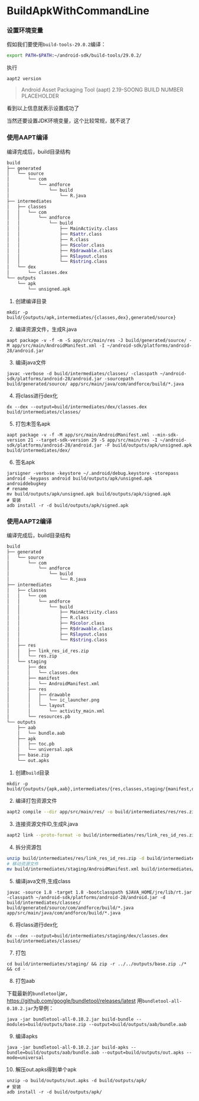 # BuildApkWithCommandLine

### 设置环境变量
假如我们要使用`build-tools-29.0.2`编译：
```bash
export PATH=$PATH:~/android-sdk/build-tools/29.0.2/
```
执行
```shell
aapt2 version
```
>Android Asset Packaging Tool (aapt) 2.19-SOONG BUILD NUMBER PLACEHOLDER

看到以上信息就表示设置成功了

当然还要设置JDK环境变量，这个比较常规，就不说了

### 使用AAPT编译

编译完成后，build目录结构

```bash
build
├── generated
│   └── source
│       └── com
│           └── andforce
│               └── build
│                   └── R.java
├── intermediates
│   ├── classes
│   │   └── com
│   │       └── andforce
│   │           └── build
│   │               ├── MainActivity.class
│   │               ├── R$attr.class
│   │               ├── R.class
│   │               ├── R$color.class
│   │               ├── R$drawable.class
│   │               ├── R$layout.class
│   │               └── R$string.class
│   └── dex
│       └── classes.dex
└── outputs
    └── apk
        └── unsigned.apk
```



1. 创建编译目录

```
mkdir -p build/{outputs/apk,intermediates/{classes,dex},generated/source}
```
2. 编译资源文件，生成R.java
```shell
aapt package -v -f -m -S app/src/main/res -J build/generated/source/ -M app/src/main/AndroidManifest.xml -I ~/android-sdk/platforms/android-28/android.jar
```
3. 编译java文件
```shell
javac -verbose -d build/intermediates/classes/ -classpath ~/android-sdk/platforms/android-28/android.jar -sourcepath build/generated/source/ app/src/main/java/com/andforce/build/*.java
```
4. 将class进行dex化
```shell
dx --dex --output=build/intermediates/dex/classes.dex build/intermediates/classes/
```
5. 打包未签名apk
```shell
aapt package -v -f -M app/src/main/AndroidManifest.xml --min-sdk-version 21 --target-sdk-version 29 -S app/src/main/res -I ~/android-sdk/platforms/android-28/android.jar -F build/outputs/apk/unsigned.apk build/intermediates/dex/
```
6. 签名apk
```shell
jarsigner -verbose -keystore ~/.android/debug.keystore -storepass android -keypass android build/outputs/apk/unsigned.apk androiddebugkey
# rename
mv build/outputs/apk/unsigned.apk build/outputs/apk/signed.apk
# 安装
adb install -r -d build/outputs/apk/signed.apk
```

### 使用AAPT2编译

编译完成后，build目录结构

```bash
build
├── generated
│   └── source
│       └── com
│           └── andforce
│               └── build
│                   └── R.java
├── intermediates
│   ├── classes
│   │   └── com
│   │       └── andforce
│   │           └── build
│   │               ├── MainActivity.class
│   │               ├── R.class
│   │               ├── R$color.class
│   │               ├── R$drawable.class
│   │               ├── R$layout.class
│   │               └── R$string.class
│   ├── res
│   │   ├── link_res_id_res.zip
│   │   └── res.zip
│   └── staging
│       ├── dex
│       │   └── classes.dex
│       ├── manifest
│       │   └── AndroidManifest.xml
│       ├── res
│       │   ├── drawable
│       │   │   └── ic_launcher.png
│       │   └── layout
│       │       └── activity_main.xml
│       └── resources.pb
└── outputs
    ├── aab
    │   └── bundle.aab
    ├── apk
    │   ├── toc.pb
    │   └── universal.apk
    ├── base.zip
    └── out.apks
```



1. 创建`build`目录
```shell
mkdir -p build/{outputs/{apk,aab},intermediates/{res,classes,staging/{manifest,dex}},generated/source}
```

2. 编译打包资源文件
```bash
aapt2 compile --dir app/src/main/res/ -o build/intermediates/res/res.zip
```

3. 连接资源文件ID,生成R.java
```bash
aapt2 link --proto-format -o build/intermediates/res/link_res_id_res.zip -I ~/android-sdk/platforms/android-28/android.jar build/intermediates/res/res.zip --manifest app/src/main/AndroidManifest.xml --min-sdk-version 21 --target-sdk-version 29 --auto-add-overlay --java build/generated/source
```
4. 拆分资源包
```bash
unzip build/intermediates/res/link_res_id_res.zip -d build/intermediates/staging/
# 移动资源文件
mv build/intermediates/staging/AndroidManifest.xml build/intermediates/staging/manifest/
```
5. 编译java文件,生成class
```shell
javac -source 1.8 -target 1.8 -bootclasspath $JAVA_HOME/jre/lib/rt.jar -classpath ~/android-sdk/platforms/android-28/android.jar -d build/intermediates/classes/ build/generated/source/com/andforce/build/*.java app/src/main/java/com/andforce/build/*.java
```
6. 将class进行dex化
```shell
dx --dex --output=build/intermediates/staging/dex/classes.dex build/intermediates/classes/
```

7. 打包

```shell
cd build/intermediates/staging/ && zip -r ../../outputs/base.zip ./* && cd -
```

8. 打包aab

下载最新的`bundletool`jar， https://github.com/google/bundletool/releases/latest
用`bundletool-all-0.10.2.jar`为举例：
```shell
java -jar bundletool-all-0.10.2.jar build-bundle --modules=build/outputs/base.zip --output=build/outputs/aab/bundle.aab
```

9. 编译apks
```shell
java -jar bundletool-all-0.10.2.jar build-apks --bundle=build/outputs/aab/bundle.aab --output=build/outputs/out.apks --mode=universal
```
10. 解压out.apks得到单个apk
```shell
unzip -o build/outputs/out.apks -d build/outputs/apk/
# 安装
adb install -r -d build/outputs/apk/
```
